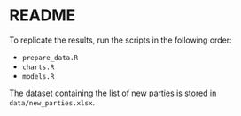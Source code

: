# README

To replicate the results, run the scripts in the following order:

- `prepare_data.R`
- `charts.R`
- `models.R`

The dataset containing the list of new parties is stored in `data/new_parties.xlsx`.